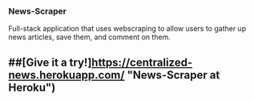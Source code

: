### News-Scraper
Full-stack application that uses webscraping to allow users to gather up news articles, save them, and comment on them.

##[Give it a try!]https://centralized-news.herokuapp.com/ "News-Scraper at Heroku")
---
